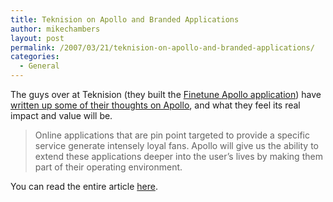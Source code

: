 ```yaml
---
title: Teknision on Apollo and Branded Applications
author: mikechambers
layout: post
permalink: /2007/03/21/teknision-on-apollo-and-branded-applications/
categories:
  - General
---
```



The guys over at Teknision (they built the [Finetune Apollo application][1]) have [written up some of their thoughts on Apollo][2], and what they feel its real impact and value will be.

> Online applications that are pin point targeted to provide a specific service generate intensely loyal fans. Apollo will give us the ability to extend these applications deeper into the user&#8217;s lives by making them part of their operating environment.

You can read the entire article [here][2].

 [1]: http://www.finetune.com/desktop/
 [2]: http://blog.teknision.com/?p=12